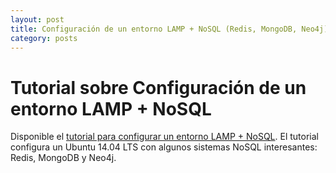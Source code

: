 ```yaml
---
layout: post
title: Configuración de un entorno LAMP + NoSQL (Redis, MongoDB, Neo4j)
category: posts
---
```


# Tutorial sobre Configuración de un entorno LAMP + NoSQL


Disponible el [tutorial para configurar un entorno LAMP + NoSQL](http://ualmtorres.github.io/howtos/ConfiguracionEntornoGGVD/). El tutorial configura un Ubuntu 14.04 LTS con algunos sistemas NoSQL interesantes: Redis, MongoDB y Neo4j.

